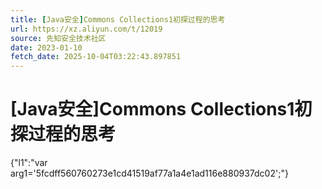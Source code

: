 ```yaml
---
title: [Java安全]Commons Collections1初探过程的思考
url: https://xz.aliyun.com/t/12019
source: 先知安全技术社区
date: 2023-01-10
fetch_date: 2025-10-04T03:22:43.897851
---
```


# [Java安全]Commons Collections1初探过程的思考

{"l1":"var arg1='5fcdff560760273e1cd41519af77a1a4e1ad116e880937dc02';"}